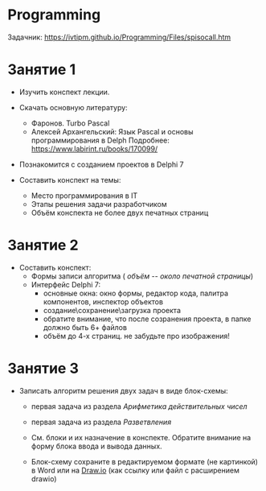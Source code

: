 # Programming

Задачник: https://ivtipm.github.io/Programming/Files/spisocall.htm

# Занятие 1
- Изучить конспект лекции.
- Скачать основную литературу:
  - Фаронов. Turbo Pascal
  - Алексей Архангельский: Язык Pascal и основы программирования в Delph
Подробнее: https://www.labirint.ru/books/170099/

- Познакомится с созданием проектов в Delphi 7
- Составить конспект на темы:
  - Место программирования в IT
  - Этапы решения задачи разработчиком
  - Объём конспекта не более двух печатных страниц

# Занятие 2

- Составить конспект:
  - Формы записи алгоритма ( *объём -- около печатной страницы*)
  - Интерфейс Delphi 7:
    - основные окна: окно формы, редактор кода, палитра компонентов, инспектор объектов
    - создание\сохранение\загрузка проекта
    - обратите внимание, что после созранения проекта, в папке должно быть 6+ файлов
    - объём до 4-х страниц. не забудьте про изображения!


# Занятие 3
- Записать алгоритм решения двух задач в виде блок-схемы:
  - первая задача из раздела *Арифметика действительных чисел*
  - первая задача из раздела *Разветвления*
  
  - См. блоки и их назначение в конспекте. Обратите внимание на форму блока ввода и вывода данных.
  - Блок-схему сохраните в редактируемом формате (не картинкой) в Word или на [Draw.io](https://app.diagrams.net) (как ссылку или файл с расширением drawio)

